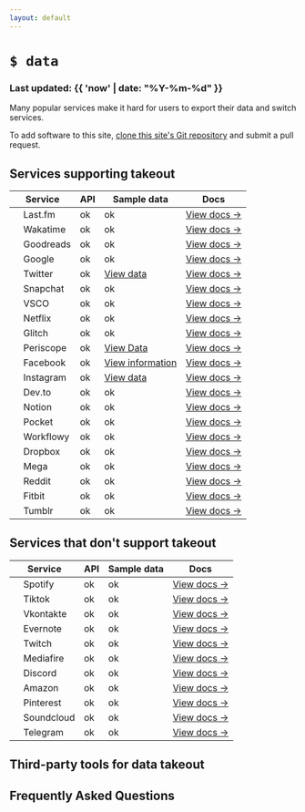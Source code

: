 ```yaml
---
layout: default
---
```


# `$ data`
### Last updated: {{ 'now' | date: "%Y-%m-%d" }}

Many popular services make it hard for users to export their data and switch services.

To add software to this site,
[clone this site's Git repository](https://github.com/tg-z/data)
and submit a pull request.

## Services supporting takeout

| Service | API | Sample data | Docs |
| ------- | --- | ----------- | ---- |
| <img alt="" src="https://cdn2.iconfinder.com/data/icons/social-icon-3/512/social_style_3_lastfm-512.png" width="12"> Last.fm | ok | ok | [View docs →](https://www.last.fm/settings/account) |
| <img alt="" src="https://cdn.worldvectorlogo.com/logos/wakatime.svg" width="12"> Wakatime | ok | ok | [View docs →](https://wakatime.com/faq#exporting) |
| <img alt="" src="https://images.weserv.nl/?url=https://icon-library.com/images/goodreads-icon/goodreads-icon-14.jpg&w=64&h=64&fit=cover&mask=circle" width="12"> Goodreads | ok | ok | [View docs →](https://www.goodreads.com/dsar/user/) |
| <img alt="" src="https://maxcdn.icons8.com/Share/icon/Logos/google_logo1600.png" width="12"> Google | ok | ok | [View docs →](https://takeout.google.com/) |
| <img alt="" src="https://upload.wikimedia.org/wikipedia/en/9/9f/Twitter_bird_logo_2012.svg" width="12"> Twitter | ok | [View data](https://help.twitter.com/en/managing-your-account/accessing-your-twitter-data) | [View docs →](https://help.twitter.com/en/managing-your-account/how-to-download-your-twitter-archive) |
| <img alt="" src="https://static.wikia.nocookie.net/logopedia/images/b/b8/Snapchat_2019.svg/revision/latest/scale-to-width-down/200?cb=20190909124609" width="12"> Snapchat | ok | ok | [View docs →](https://support.snapchat.com/en-US/a/download-my-data) |
| <img alt="" src="https://upload.wikimedia.org/wikipedia/commons/3/32/VSCO_Seal.svg" width="12"> VSCO | ok | ok | [View docs →](https://support.vsco.co/hc/en-us/articles/360052896671-How-do-I-access-a-copy-of-my-personal-data-on-VSCO-) |
| <img alt="" src="https://upload.wikimedia.org/wikipedia/commons/0/0c/Netflix_2015_N_logo.svg" width="12"> Netflix | ok | ok | [View docs →](https://www.netflix.com/account/getmyinfo) |
| <img alt="" src="https://cdn.glitch.com/2bdfb3f8-05ef-4035-a06e-2043962a3a13%2Ffavicon.ico" width="12"> Glitch | ok | ok | [View docs →](https://glitch.happyfox.com/kb/section/8/) |
| <img alt="" src="https://upload.wikimedia.org/wikipedia/commons/1/18/Periscope_Logo.svg" width="12"> Periscope | ok | [View Data](https://www.pscp.tv/account/your-data) | [View docs →](https://help.twitter.com/en/using-twitter/manage-periscope-account) |
| <img alt="" src="https://upload.wikimedia.org/wikipedia/commons/5/51/Facebook_f_logo_%282019%29.svg" width="12"> Facebook | ok | [View information](https://www.facebook.com/help/1700142396915814?helpref=faq_content) | [View docs →](https://www.facebook.com/help/1701730696756992) |
| <img alt="" src="https://upload.wikimedia.org/wikipedia/commons/5/58/Instagram-Icon.png" width="12"> Instagram | ok | [View data](https://www.instagram.com/accounts/access_tool/) | [View docs →](https://help.instagram.com/181231772500920?helpref=uf_permalink) |
| <img alt="" src="https://d2fltix0v2e0sb.cloudfront.net/dev-badge.svg" width="12"> Dev.to | ok | ok | [View docs →](https://dev.to/settings/account) |
| <img alt="" src="https://upload.wikimedia.org/wikipedia/commons/4/45/Notion_app_logo.png" width="12"> Notion | ok | ok | [View docs →](https://www.notion.so/Help-Support-e040febf70a94950b8620e6f00005004) |
| <img alt="" src="https://raw.githubusercontent.com/Pocket/extension-save-to-pocket/master/public/images/icon-32.png" width="12"> Pocket | ok | ok | [View docs →](https://help.getpocket.com/article/1015-exporting-your-pocket-list) |
| <img alt="" src="https://alternativesoft.info/icons/workflowy.png" width="12"> Workflowy | ok | ok | [View docs →](https://workflowy.zendesk.com/hc/en-us/articles/202610369-How-to-export-or-copy-content-from-Workflowy) |
| <img alt="" src="https://upload.wikimedia.org/wikipedia/commons/7/78/Dropbox_Icon.svg" width="12"> Dropbox | ok | ok | [View docs →](https://www.dropboxforum.com/t5/forums/searchpage/tab/message?advanced=false&allow_punctuation=false&filter=location&location=category:English&q=export) |
| <img alt="" src="https://cdn.freebiesupply.com/logos/large/2x/mega-icon-logo-png-transparent.png" width="12"> Mega | ok | ok | [View docs →](https://help.mega.nz/search.html#export) |
| <img alt="" src="https://www.redditinc.com/assets/images/site/reddit-logo.png" width="12"> Reddit | ok | ok | [View docs →](https://reddit.zendesk.com/hc/en-us/articles/360043048352-How-do-I-request-a-copy-of-my-Reddit-data-and-information-) |
| <img alt="" src="https://upload.wikimedia.org/wikipedia/commons/a/a3/Fitbit_logo16.svg" width="12"> Fitbit | ok | ok | [View docs →](https://help.fitbit.com/articles/en_US/Help_article/1133.htm) |
| <img alt="" src="https://upload.wikimedia.org/wikipedia/commons/e/e0/Tumblr_icon.png" width="12"> Tumblr | ok | ok | [View docs →](https://tumblr.zendesk.com/hc/en-us/articles/360005118894-Export-your-blog) |



## Services that don't support takeout

| Service | API | Sample data | Docs |
| ------- | --- | ----------- | ---- |
| <img alt="" src="https://upload.wikimedia.org/wikipedia/commons/1/19/Spotify_logo_without_text.svg" width="12"> Spotify | ok | ok | [View docs →](https://community.spotify.com/t5/forums/searchpage/tab/message?q=export&collapse_discussion=true) |
| <img alt="" src="https://upload.wikimedia.org/wikipedia/commons/b/ba/Cib-tiktok_%28CoreUI_Icons_v1.0.0%29.svg" width="12"> Tiktok | ok | ok | [View docs →]() |
| <img alt="" src="https://upload.wikimedia.org/wikipedia/commons/4/43/Vkontakte_PNG19.png" width="12"> Vkontakte | ok | ok | [View docs →](https://vk.com/about) |
| <img alt="" src="https://github.com/FortAwesome/Font-Awesome/raw/master/svgs/brands/evernote.svg" width="12"> Evernote | ok | ok | [View docs →]() |
| <img alt="" src="https://upload.wikimedia.org/wikipedia/commons/d/d3/Twitch_Glitch_Logo_Purple.svg" width="12"> Twitch | ok | ok | [View docs →](https://www.twitch.tv/settings/profile) |
| <img alt="" src="https://seeklogo.com/images/M/mediafire-logo-8057F17F6B-seeklogo.com.png" width="12"> Mediafire | ok | ok | [View docs →]() |
| <img alt="" src="https://upload.wikimedia.org/wikipedia/commons/6/6b/Font_Awesome_5_brands_discord_color.svg" width="12"> Discord | ok | ok | [View docs →]() |
| <img alt="" src="https://upload.wikimedia.org/wikipedia/commons/a/a9/Amazon_logo.svg" width="12"> Amazon | ok | ok | [View docs →]() |
| <img alt="" src="https://upload.wikimedia.org/wikipedia/commons/4/41/Pinterestlogo.png" width="12"> Pinterest | ok | ok | [View docs →](https://www.quora.com/How-can-I-export-my-all-of-my-Pinterest-pins?share=1) |
| <img alt="" src="https://upload.wikimedia.org/wikipedia/commons/a/a2/Antu_soundcloud.svg" width="12"> Soundcloud | ok | ok | [View docs →](https://help.soundcloud.com/hc/en-us/articles/115003449287-Exporting-Insights) |
| <img alt="" src="https://upload.wikimedia.org/wikipedia/commons/8/82/Telegram_logo.svg" width="12"> Telegram | ok | ok | [View docs →](https://www.telegram.org/blog/export-and-more) |


## Third-party tools for data takeout

## Frequently Asked Questions
